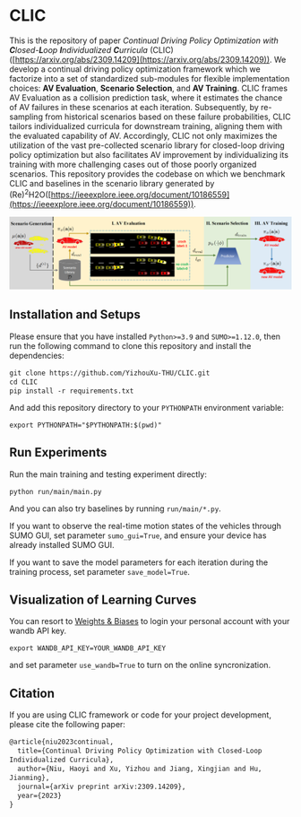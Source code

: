 # CLIC

This is the repository of paper *Continual Driving Policy Optimization with **C**losed-**L**oop **I**ndividualized **C**urricula* (CLIC) ([https://arxiv.org/abs/2309.14209](https://arxiv.org/abs/2309.14209)). We develop a continual driving policy optimization framework which we factorize into a set of standardized sub-modules for flexible implementation choices: **AV Evaluation**, **Scenario Selection**, and **AV Training**. CLIC frames AV Evaluation as a collision prediction task, where it estimates the chance of AV failures in these scenarios at each iteration. Subsequently, by re-sampling from historical scenarios based on these failure probabilities, CLIC tailors individualized curricula for downstream training, aligning them with the evaluated capability of AV. Accordingly, CLIC not only maximizes the utilization of the vast pre-collected scenario library for closed-loop driving policy optimization but also facilitates AV improvement by individualizing its training with more challenging cases out of those poorly organized scenarios. This repository provides the codebase on which we benchmark CLIC and baselines in the scenario library generated by (Re)<sup>2</sup>H2O([https://ieeexplore.ieee.org/document/10186559](https://ieeexplore.ieee.org/document/10186559)).

![CLIC](CLIC.png)

## Installation and Setups

Please ensure that you have installed `Python>=3.9` and `SUMO>=1.12.0`, then run the following command to clone this repository and install the dependencies:

```
git clone https://github.com/YizhouXu-THU/CLIC.git
cd CLIC
pip install -r requirements.txt
```

And add this repository directory to your `PYTHONPATH` environment variable:

```
export PYTHONPATH="$PYTHONPATH:$(pwd)"
```

## Run Experiments

Run the main training and testing experiment directly:

```
python run/main/main.py
```

And you can also try baselines by running `run/main/*.py`.

If you want to observe the real-time motion states of the vehicles through SUMO GUI, set parameter `sumo_gui=True`, and ensure your device has already installed SUMO GUI.

If you want to save the model parameters for each iteration during the training process, set parameter `save_model=True`.

## Visualization of Learning Curves

You can resort to [Weights &amp; Biases](https://wandb.ai/site) to login your personal account with your wandb API key.

```
export WANDB_API_KEY=YOUR_WANDB_API_KEY
```

and set parameter `use_wandb=True` to turn on the online syncronization.

## Citation

If you are using CLIC framework or code for your project development, please cite the following paper:

```
@article{niu2023continual,
  title={Continual Driving Policy Optimization with Closed-Loop Individualized Curricula},
  author={Niu, Haoyi and Xu, Yizhou and Jiang, Xingjian and Hu, Jianming},
  journal={arXiv preprint arXiv:2309.14209},
  year={2023}
}
```
